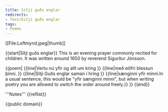 ```yaml
---
title: Sitji guðs englar
redirects:
- Text/Sitji guðs englar
tags:
- Poems
---
```


[[File:Loftmynd.jpeg|thumb]]
<level level="c1"/>

{{start|Sitji guðs englar}}
This is an evening prayer commonly recited for children. It was written around 1650 by reverend Sigurður Jónsson.

{{poem|
{{line|Vertu nú yfir og allt um kring }}
{{line|með eilífri blessun þinni. }}
{{line|Sitji Guðs englar saman í hring }}
{{line|sænginni yfir minni.<ref>In a usual sentence, this would be "yfir sænginni minni", but when writing poetry you are allowed to switch the order around freely.</ref>}}
}}
{{end}}

<div class=notes>
'''Notes'''
{{reflist}}
</div>

{{public domain}}